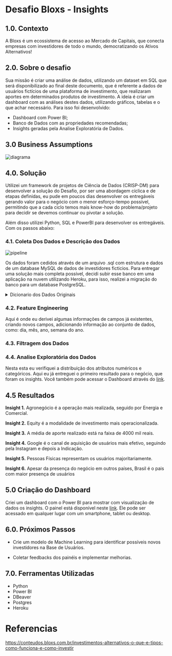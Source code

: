 # Desafio Bloxs - Insights

## 1.0. Contexto

A Bloxs é um ecossistema de acesso ao Mercado de Capitais, que conecta empresas com investidores de todo o mundo, democratizando os Ativos Alternativos!

## 2.0. Sobre o desafio

Sua missão é criar uma análise de dados, utilizando um dataset em SQL que será disponibilizado ao final deste documento, que é referente a dados de usuários fictícios de uma plataforma de investimento, que realizaram aportes em determinados produtos de investimento. A ideia é criar um dashboard com as análises destes dados, utilizando gráficos, tabelas e o que achar necessário. Para isso foi desenvolvido:
* Dashboard com Power BI;
* Banco de Dados com as propriedades recomendadas;
* Insights geradas pela Analise Exploratória de Dados.

## 3.0 Business Assumptions

![diagrama](https://user-images.githubusercontent.com/97288194/177666994-f9699595-b57a-4d21-95a8-a98466a50e8c.png)

## 4.0. Solução

Utilizei um framework de projetos de Ciência de Dados (CRISP-DM) para desenvolver a solução do Desafio, por ser uma abordagem cíclica e de etapas definidas, eu pude em poucos dias desenvolver os entregáveis gerando valor para o negócio com o menor esforço-tempo possível, permitindo que a cada ciclo temos mais know-how do problema/projeto para decidir se devemos continuar ou pivotar a solução.

Além disso utilizei Python, SQL e PowerBI para desenvolver os entregáveis. Com os passos abaixo:

### 4.1. Coleta Dos Dados e Descrição dos Dados

![pipeline](https://user-images.githubusercontent.com/97288194/178045780-bde7346e-f519-4356-aebf-0bf3a9490480.png)

Os dados foram cedidos através de um arquivo .sql com estrutura e dados de um database MySQL de dados de investidores ficticios. Para entregar uma solução mais completa possível, decidi subir esse banco em uma aplicação na nuvem utilizando Heroku, para isso, realizei a migração do banco para um database PostgreSQL.

<details>
<summary>Dicionario dos Dados Originais</summary>

investor (Dados do Investidor)

id (chave primária)

date_created (data de criação do registro)

birth (data de nascimento)

marital_status (estado civil)

gender (gênero, sendo 1 = masculino, 2 = feminino, 3 = outros)

investor_type (tipo do investidor, podendo ser pf ou pj)

nationality (nacionalidade)

channel (canal de aquisição do usuário)

investor_work (Dados profissionais do investidor)

id (chave primária)

date_created (data de criação do registro)

investor (chave estrangeira para a tabela investor)

office (cargo)

profession (profissão)

investor_address (Dados de endereço do investidor)

id (chave primária)

date_created (data de criação do registro)

investor (chave estrangeira para a tabela investor)

country (país)

state (estado)

investor_company (Dados da empresa, caso investidor seja Pessoa Jurídica)

id (chave primária)

date_created (data de criação do registro)

investor (chave estrangeira para a tabela investor)

constitution_date (data de fundação da empresa)

company_type (tipo da empresa, se é ME, SA, MEI…)

country (Países)

id (chave primária)

date_created (data de criação do registro)

name (nome do país)

investment (Investimento em um determinado produto)

id (chave primária)

date_created (data de criação do registro)

investor (chave estrangeira para a tabela investor)

project (chave estrangeira para a tabela project)

anonymous (se quer ser anônimo ou não no investimento)

value (valor investido)

project (Produto de Investimento)

id (chave primária)

date_created (data de criação do produto)

date_open (data de abertura da oferta do produto de investimento)

validity (prazo final para que produto esteja disponível para investimento)

target (valor alvo mínimo a ser captado)

value (valor alvo máximo a ser captado)

closed (data em que a oferta foi encerrada)

project_category (chave estrangeira para a tabela project_category)

modality (modalidade do investimento, sendo: 1 = Debt, 2 = Equity)

project_category (categoria do produto de investimento)

id (chave primária)

date_created (data de criação da categoria)

name (Nome da categoria)

</details>

### 4.2. Feature Engineering

Aqui é onde eu derivei algumas informações de campos já existentes, criando novos campos, adicionando informação ao conjunto de dados, como: dia, mês, ano, semana do ano.

### 4.3. Filtragem dos Dados

### 4.4. Analise Exploratória dos Dados

Nesta esta eu verifiquei a distribuição dos atributos numéricos e categóricos. Aqui eu já entreguei o primeiro resultado para o negócio, que foram os insights. Você também pode acessar o Dashboard através do [link](https://app.powerbi.com/view?r=eyJrIjoiMzdmYTg5YzAtMjJiNS00YzNmLWIwNzUtMWNkMzliMTE5MDY2IiwidCI6IjUxZmY2M2JkLTU0MGUtNGZlYi04ZmQ2LWZiNzdiMTAwZDU5MSJ9).

## 4.5 Resultados

**Insight 1.** Agronegócio é a operação mais realizada, seguido por Energia e Comercial.

**Insight 2.** Equity é a modalidade de investimento mais operacionalizada.

**Insight 3.** A média de aporte realizado está na faixa de 4000 mil reais.

**Insight 4.** Google é o canal de aquisição de usuários mais efetivo, seguindo pela Instagram e depois a Indicação.

**Insight 5.** Pessoas Físicas representam os usuários majoritariamente.

**Insight 6.** Apesar da presença do negócio em outros países, Brasil é o pais com maior presença de usuários

## 5.0 Criação do Dashboard

Criei um dashboard com o Power BI para mostrar com visualização de dados os insights. O painel está disponível neste [link](https://app.powerbi.com/view?r=eyJrIjoiMzdmYTg5YzAtMjJiNS00YzNmLWIwNzUtMWNkMzliMTE5MDY2IiwidCI6IjUxZmY2M2JkLTU0MGUtNGZlYi04ZmQ2LWZiNzdiMTAwZDU5MSJ9). Ele pode ser acessado em qualquer lugar com um smartphone, tablet ou desktop.

## 6.0. Próximos Passos

* Crie um modelo de Machine Learning para identificar possíveis novos investidores na Base de Usuários.

* Coletar feedbacks dos painéis e implementar melhorias.

## 7.0. Ferramentas Utilizadas

* Python
* Power BI
* DBeaver
* Postgres
* Heroku

# Referencias
https://conteudos.bloxs.com.br/investimentos-alternativos-o-que-e-tipos-como-funciona-e-como-investir
